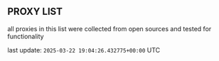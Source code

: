 ## PROXY LIST

all proxies in this list were collected from open sources and tested for functionality

last update: `2025-03-22 19:04:26.432775+00:00` UTC